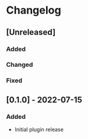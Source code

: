 # Changelog

## [Unreleased]
### Added

### Changed

### Fixed

## [0.1.0] - 2022-07-15
### Added
- Initial plugin release

